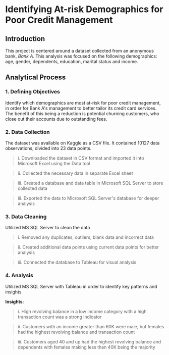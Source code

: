 # Identifying At-risk Demographics for Poor Credit Management

## Introduction

This project is centered around a dataset collected from an anonymous bank, *Bank A*. This analysis was focused on the following demographics: age, gender, dependents, education, marital status and income. 

## Analytical Process

### 1. Defining Objectives

Identify which demographics are most at-risk for poor credit management, in order for Bank A's management to better tailor its credit card services. The benefit of this being a reduction is potential churning customers, who close out their accounts due to outstanding fees.

### 2. Data Collection

The dataset was available on Kaggle as a CSV file. It contained 10127 data observations, divided into 23 data points.

> i. Downloaded the dataset in CSV format and imported it into Microsoft Excel using the Data tool
 
> ii. Collected the necessary data in separate Excel sheet
 
> iii. Created a database and data table in Microsoft SQL Server to store collected data
 
> iii. Exported the data to Microsoft SQL Server's database for deeper analysis

### 3. Data Cleaning

Utilized MS SQL Server to clean the data

> i. Removed any duplicates, outliers, blank data and incorrect data
 
> ii. Created additional data points using current data points for better analysis
 
> iii. Connected the database to Tableau for visual analysis
 
### 4. Analysis

Utilized MS SQL Server with Tableau in order to identify key patterns and insights

**Insights**: 
    
> i. High revolving balance in a low income category with a high transaction count was a strong indicator 
    
> ii. Customers with an income greater than 60K were male, but females had the highest revolving balance and transaction count
    
> iii. Customers aged 40 and up had the highest revolving balance and dependents with females making less than 40K being the majority

> 


 


 
